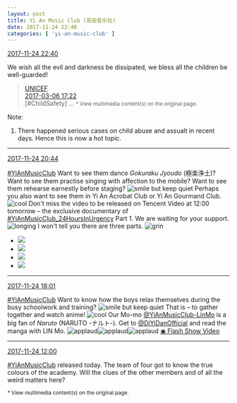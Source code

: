 ```yaml
---
layout: post
title: Yi An Music Club (易安音乐社)
date: 2017-11-24 22:40
categories: [ 'yi-an-music-club' ]
---
```


<div class="weibo-info">
  <a href="https://weibo.com/6094546964/FwCnWvXu9">2017-11-24 22:40</a>
</div>

We wish all the evil and darkness be dissipated, we bless all the children be well-guarded!

<!-- more -->

> <div class="weibo-post-name">
>   <a href="https://weibo.com/unicefchina">UNICEF</a>
> </div>
> <div class="weibo-info">
>   <a href="https://weibo.com/1749268803/EyymL8kdb">2017-03-06 17:22</a>
> </div>
> [#ChildSafety] …  
> <small>* View multimedia content(s) on the original page.</small>

Note:
1. There happened serious cases on child abuse and assualt in recent days. Hence this is now a hot topic.

---

<div class="weibo-info">
  <a href="https://weibo.com/6094546964/FwBD20cRs">2017-11-24 20:44</a>
</div>

[#YiAnMusicClub](https://weibo.com/p/100808beae2e3e05b17b64f63ebedca39f19b2/super_index) Want to see them dance *Gokuraku Jyoudo* (極楽浄土)? Want to see them practise singing with affection to the mobile? Want to see them rehearse earnestly before staging? ![smile but keep quiet](http://img.t.sinajs.cn/t4/appstyle/expression/ext/normal/3a/moren_xiaoerbuyu_org.png) Perhaps you also want to see them in Yi An Acrobat Club or Yi An Gourmand Club. ![cool](https://img.t.sinajs.cn/t4/appstyle/expression/ext/normal/8a/pcmoren_cool2017_org.png) Don't miss the video to be released on Tencent Video at 12:00 tomorrow – the exclusive documentary of [#YiAnMusicClub_24HoursInUrgency](https://weibo.com/p/100808dc2c219134fe9c3640e72c4d04f4aa27) Part 1. We are waiting for your support. ![longing](http://img.t.sinajs.cn/t4/appstyle/expression/ext/normal/37/moren_chongjing_org.png) I won't tell you there are three parts. ![grin](http://img.t.sinajs.cn/t4/appstyle/expression/ext/normal/50/pcmoren_huaixiao_org.png)

<ul class="weibo-pic-list-2">
  <li class="weibo-pic">
    <a href="https://wx4.sinaimg.cn/mw690/006Es64Aly1fltg7knxsvj31kw11xb2f.jpg"><img src="//wx4.sinaimg.cn/thumb150/006Es64Aly1fltg7knxsvj31kw11xb2f.jpg" /></a>
  </li>
  <li class="weibo-pic">
    <a href="https://wx3.sinaimg.cn/mw690/006Es64Aly1fltg7fzgnaj31kw11yu0x.jpg"><img src="//wx3.sinaimg.cn/thumb150/006Es64Aly1fltg7fzgnaj31kw11yu0x.jpg" /></a>
  </li>
  <li class="weibo-pic">
    <a href="http://wx2.sinaimg.cn/large/006Es64Aly1fltg8r0ifrg30xa0ir1kx.gif"><img src="//wx2.sinaimg.cn/thumb150/006Es64Aly1fltg8r0ifrg30xa0ir1kx.gif" /></a>
  </li>
  <li class="weibo-pic">
    <a href="http://wx2.sinaimg.cn/large/006Es64Aly1fltg9mreq6g30xa0irhdt.gif"><img src="//wx2.sinaimg.cn/thumb150/006Es64Aly1fltg9mreq6g30xa0irhdt.gif" /></a>
  </li>
</ul>

---

<div class="weibo-info">
  <a href="https://weibo.com/6094546964/FwAyIdKNW">2017-11-24 18:01</a>
</div>

[#YiAnMusicClub](https://weibo.com/p/100808beae2e3e05b17b64f63ebedca39f19b2/super_index) Want to know how the boys relax themselves during the busy schoolwork and training? ![smile but keep quiet](http://img.t.sinajs.cn/t4/appstyle/expression/ext/normal/3a/moren_xiaoerbuyu_org.png) That is – to gather together and watch anime! ![cool](http://img.t.sinajs.cn/t4/appstyle/expression/ext/normal/8a/pcmoren_cool2017_org.png) Our Mo-mo [@YiAnMusicClub-LinMo](http://weibo.com/u/6108312042) is a big fan of *Naruto* (NARUTO -ナルト-). Get to [@DiYiDanOfficial](https://weibo.com/diyidan) and read the manga with LIN Mo. ![applaud](https://img.t.sinajs.cn/t4/appstyle/expression/ext/normal/36/gza_org.gif)![applaud](https://img.t.sinajs.cn/t4/appstyle/expression/ext/normal/36/gza_org.gif)![applaud](https://img.t.sinajs.cn/t4/appstyle/expression/ext/normal/36/gza_org.gif) [◉ Flash Show Video](https://www.miaopai.com/show/aZW05QEV0FjfINwuYQpu7naGAJKdHktuVMnoqA__.htm)

---

<div class="weibo-info">
  <a href="https://weibo.com/6094546964/FwycaalNE">2017-11-24 12:00</a>
</div>

[#YiAnMusicClub](https://weibo.com/p/100808beae2e3e05b17b64f63ebedca39f19b2/super_index) released today. The team of four got to know the true colours of the academy. Will the clues of the other members and of all the weird matters here?

<small>* View multimedia content(s) on the original page.</small>
